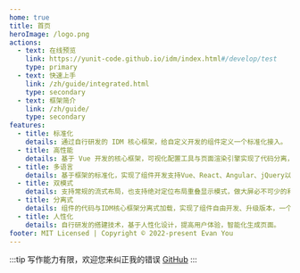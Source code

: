 ```yaml
---
home: true
title: 首页
heroImage: /logo.png
actions:
  - text: 在线预览
    link: https://yunit-code.github.io/idm/index.html#/develop/test
    type: primary
  - text: 快速上手
    link: /zh/guide/integrated.html
    type: secondary
  - text: 框架简介
    link: /zh/guide/
    type: secondary
features:
  - title: 标准化
    details: 通过自行研发的 IDM 核心框架，给自定义开发的组件定义一个标准化接入。
  - title: 高性能
    details: 基于 Vue 开发的核心框架，可视化配置工具与页面渲染引擎实现了代码分离，提高页面渲染速度。
  - title: 多语言
    details: 基于框架的标准化，实现了组件开发支持Vue、React、Angular、jQuery以及未来的框架来进行组件开发。
  - title: 双模式
    details: 支持常规的流式布局，也支持绝对定位布局重叠显示模式，做大屏必不可少的利器，同时也支持流程引擎扩展。
  - title: 分离式
    details: 组件的代码与IDM核心框架分离式加载，实现了组件自由开发、升级版本，一个代码包多个组件或一个代码包一个组件。
  - title: 人性化
    details: 自行研发的搭建技术，基于人性化设计，提高用户体验，智能化生成页面。
footer: MIT Licensed | Copyright © 2022-present Evan You
---
```

:::tip
写作能力有限，欢迎您来纠正我的错误 [GitHub](https://github.com/yunit-code/idm-doc)
:::
<!-- 
### 像数 1, 2, 3 一样容易

<CodeGroup>
  <CodeGroupItem title="YARN" active>

```bash
# 在你的项目中安装
yarn add -D vuepress@next
# 新建一个 markdown 文件
echo '# Hello VuePress' > README.md
# 开始写作
yarn vuepress dev
# 构建静态文件
yarn vuepress build
```

  </CodeGroupItem>

  <CodeGroupItem title="NPM">

```bash
# 在你的项目中安装
npm install -D vuepress@next
# 新建一个 markdown 文件
echo '# Hello VuePress' > README.md
# 开始写作
npx vuepress dev
# 构建静态文件
npx vuepress build
```

  </CodeGroupItem>
</CodeGroup> -->